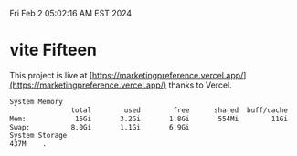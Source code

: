 Fri Feb  2 05:02:16 AM EST 2024

# vite Fifteen


This project is live at [https://marketingpreference.vercel.app/](https://marketingpreference.vercel.app/) thanks to Vercel.

```bash
System Memory
               total        used        free      shared  buff/cache   available
Mem:            15Gi       3.2Gi       1.8Gi       554Mi        11Gi        12Gi
Swap:          8.0Gi       1.1Gi       6.9Gi
System Storage
437M	.
```
